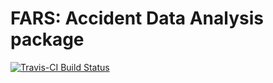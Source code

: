 # FARS: Accident Data Analysis package

[![Travis-CI Build Status](https://travis-ci.org/zkabat/fars.svg?branch=master)](https://travis-ci.org/zkabat/fars)

